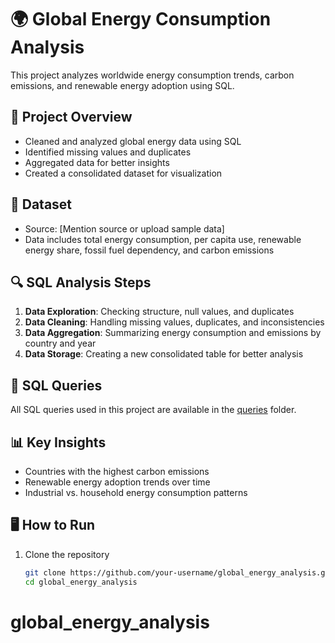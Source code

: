 # 🌍 Global Energy Consumption Analysis  
This project analyzes worldwide energy consumption trends, carbon emissions, and renewable energy adoption using SQL.  

## 📌 Project Overview  
- Cleaned and analyzed global energy data using SQL  
- Identified missing values and duplicates  
- Aggregated data for better insights  
- Created a consolidated dataset for visualization  

## 📂 Dataset  
- Source: [Mention source or upload sample data]  
- Data includes total energy consumption, per capita use, renewable energy share, fossil fuel dependency, and carbon emissions  

## 🔍 SQL Analysis Steps  
1. **Data Exploration**: Checking structure, null values, and duplicates  
2. **Data Cleaning**: Handling missing values, duplicates, and inconsistencies  
3. **Data Aggregation**: Summarizing energy consumption and emissions by country and year  
4. **Data Storage**: Creating a new consolidated table for better analysis  

## 📜 SQL Queries  
All SQL queries used in this project are available in the [queries](queries/) folder.  

## 📊 Key Insights  
- Countries with the highest carbon emissions  
- Renewable energy adoption trends over time  
- Industrial vs. household energy consumption patterns  

## 🖥️ How to Run  
1. Clone the repository  
   ```sh
   git clone https://github.com/your-username/global_energy_analysis.git
   cd global_energy_analysis
# global_energy_analysis
